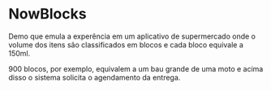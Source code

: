 # NowBlocks

Demo que emula a experência em um aplicativo de supermercado onde o volume dos itens são classificados em blocos e cada bloco equivale a 150ml.

900 blocos, por exemplo,  equivalem a um bau grande de uma moto e acima disso o sistema solicita o agendamento da entrega.
